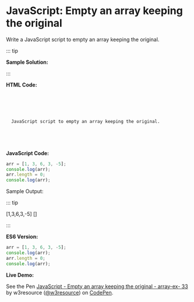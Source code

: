 # JavaScript: Empty an array keeping the original

Write a JavaScript script to empty an array keeping the original.

::: tip

**Sample Solution:**

:::

**HTML Code:**

```html




  
  JavaScript script to empty an array keeping the original.






```

**JavaScript Code:**

```javascript
arr = [1, 3, 6, 3, -5];
console.log(arr);
arr.length = 0;
console.log(arr);

```

Sample Output:

::: tip

\[1,3,6,3,-5\]
\[\]

:::

**ES6 Version:**

```javascript
arr = [1, 3, 6, 3, -5];
console.log(arr);
arr.length = 0;
console.log(arr);

```

**Live Demo:**

<section class="expand-codepen"><p data-height="380" data-theme-id="dark" data-slug-hash="JrJYKw" data-default-tab="js,result" data-user="w3resource" data-embed-version="2" data-pen-title="JavaScript - Empty an array keeping the original - array-ex- 33" data-editable="true" class="codepen">See the Pen <a href="https://codepen.io/w3resource/pen/JrJYKw/">JavaScript - Empty an array keeping the original - array-ex- 33</a> by w3resource (<a href="https://codepen.io/w3resource">@w3resource</a>) on <a href="https://codepen.io">CodePen</a>.</p><codepen></codepen></section>